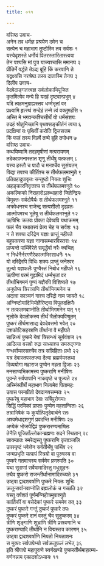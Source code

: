 ```yaml
---
title: ०११

---
```

वसिष्ठ उवाच-  
अनेन तव धर्मज्ञ प्रश्रयेण दमेन च  
सत्येन च महाभाग तुष्टोस्मि तव सर्वशः १  
यस्येदृशस्ते धर्मोयं पितरस्तारितास्त्वया  
तेन पश्यसि मां पुत्र याज्यश्चासि ममानघ २  
प्रीतिर्मे वर्द्धते तेऽद्य ब्रूहि किं करवाणि ते  
यद्वक्ष्यसि नरश्रेष्ठ तस्य दातास्मि तेनघ ३  
दिलीप उवाच-  
वेदवेदाङ्गतत्त्वज्ञ सर्वलोकाभिपूजित  
कृतमित्येव मन्ये हि यदहं दृष्टवान्प्रभुम् ४  
यदि त्वहमनुग्राह्यस्तव धर्म्मभृतां वर  
प्रक्ष्यामि हृत्स्थं सन्देहं तन्मे त्वं वक्तुमर्हसि ५  
अस्ति मे भगवन्कश्चित्तीर्थे यो धर्मसंशयः  
तदहं श्रोतुमिच्छामि पृथक्सङ्कीर्तनं त्वया ६  
प्रदक्षिणां यः पृथिवीं करोति द्विजसत्तम  
किं फलं तस्य विप्रर्षे तन्मे ब्रूहि तपोधन ७  
वसिष्ठ उवाच-  
कथयिष्यामि तदहमृषीणां मत्परायणम्  
तदेकाग्रमनास्तात शृणु तीर्थेषु यत्फलम् ८  
यस्य हस्तौ च पादौ च मनश्चैव सुसंयतम्  
विद्या तपश्च कीर्तिश्च स तीर्थफलमश्नुते ९  
प्रतिग्रहादुपावृत्तः सन्तुष्टो नियतः शुचिः  
अहङ्कारनिवृत्तश्च स तीर्थफलमश्नुते १०  
अकल्किको निराहारोऽलब्धाहारो जितेन्द्रियः  
विमुक्तः सर्वदोषैर्यः स तीर्थफलमश्नुते ११  
अक्रोधनश्च राजेन्द्र सत्यशीलो दृढव्रतः  
आत्मोपमश्च भूतेषु स तीर्थफलमश्नुते १२  
ऋषिभिः क्रतवः प्रोक्ता देवेष्वपि यथाक्रमम्  
फलं चैव यथातत्त्वं प्रेत्य चेह च सर्वशः १३  
न ते शक्या दरिद्रेण यज्ञाः प्राप्तुं महीपते  
बहूपकरणा यज्ञा नानासम्भारविस्तराः १४  
प्राप्यन्ते पार्थिवैरेते समृद्धैर्वा नरैः क्वचित्  
न निर्धनैर्नरगणैरेकात्मभिरसाधनैः १५  
यो दरिद्रैरपि विधिः शक्यः प्राप्तुं जनेश्वर  
तुल्यो यज्ञफलैः पुण्यैस्तं निबोध महीपते १६  
ऋषीणां परमं गुह्यमिदं धर्म्मभृतां वर  
तीर्थाभिगमनं पुण्यं यज्ञैरपि विशिष्यते १७  
अनुपोष्य त्रिरात्राणि तीर्थाभिगमनेन च  
अदत्वा काञ्चनं गाश्च दरिद्रो नाम जायते १८  
अग्निष्टोमादिभिर्यज्ञैरिष्ट्वा विपुलदक्षिणैः  
न तत्फलमवाप्नोति तीर्थाभिगमनेन यत् १९  
नृलोके देवलोकस्य तीर्थं त्रैलोक्यविश्रुतम्  
पुष्करं तीर्थमासाद्य देवदेवसमो भवेत् २०  
दशकोटिसहस्राणि तीर्थानां वै महीपते  
सान्निध्यं पुष्करे येषां त्रिसन्ध्यं सूर्यवंशज २१  
आदित्या वसवो रुद्रा साध्याश्च समरुद्गणाः  
गन्धर्वाप्सरसश्चैव तत्र सन्निहिताः प्रभो २२  
यत्र देवास्तपस्तप्त्वा दैत्या ब्रह्मर्षयस्तथा  
दिव्ययोगा महाराज पुण्येन महता द्विजाः २३  
मनसाप्यभिकामस्य पुष्कराणि मनीषिणः  
पूयन्ते सर्वपापानि नाकपृष्ठे च पूज्यते २४  
अस्मिंस्तीर्थे महाभाग नित्यमेव पितामहः  
उवास परमप्रीतो देवदानवसम्मतः २५  
पुष्करेषु महाभाग देवाः सर्षिपुरोगमाः  
सिद्धिं परमिकां प्राप्ताः पुण्येन महतान्विताः २६  
तत्राभिषेकं यः कुर्यात्पितृदेवार्चने रतः  
अश्वमेधाद्दशगुणं प्रवदन्ति मनीषिणः २७  
अप्येकं भोजयेद्विप्रं पुष्करारण्यमाश्रितः  
तेनैति पूजिताँल्लोकान्ब्रह्मणः सदने स्थितान् २८  
सायम्प्रातः स्मरेद्यस्तु पुष्कराणि कृताञ्जलि  
उपस्पृष्टं भवेत्तेन सर्वतीर्थेषु पार्थिव २९  
जन्मप्रभृति यत्पापं स्त्रियो वा पुरुषस्य वा  
पुष्करे गतमात्रस्य सर्वमेव प्रणश्यति ३०  
यथा सुराणां सर्वेषामादिस्तु मधुसूदनः  
तथैव पुष्करो राजन्तीर्थानामादिरुच्यते ३१  
उष्ट्वा द्वादशवर्षाणि पुष्करे नियतः शुचिः  
क्रतून्सर्वानवाप्नोति ब्रह्मलोकं च गच्छति ३२  
यस्तु वर्षशतं पूर्णमग्निहोत्रमुपाश्नुते  
कार्तिकीं वा वसेदेकां पुष्करे सममेव तत् ३३  
दुष्करं पुष्करे गन्तुं दुष्करं पुष्करे तपः  
दुष्करं पुष्करे दानं वस्तुं चैव सुदुष्करम् ३४  
त्रीणि शृङ्गाणि शुभ्राणि त्रीणि प्रस्रवणानि च  
पुष्कराण्यादि तीर्थानि न विद्मस्तत्र कारणम् ३५  
उष्ट्वा द्वादशवर्षाणि नियतो नियताशनः  
स मुक्तः सर्वपापेभ्यो सर्वक्रतुफलं लभेत् ३६  
इति श्रीपाद्मे महापुराणे स्वर्गखण्डे पुष्करतीर्थमाहात्म्य-  
वर्णनन्नाम एकादशोऽध्यायः ११